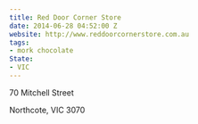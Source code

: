 ```yaml
---
title: Red Door Corner Store
date: 2014-06-28 04:52:00 Z
website: http://www.reddoorcornerstore.com.au
tags:
- mork chocolate
State:
- VIC
---
```


70 Mitchell Street

Northcote, VIC 3070
